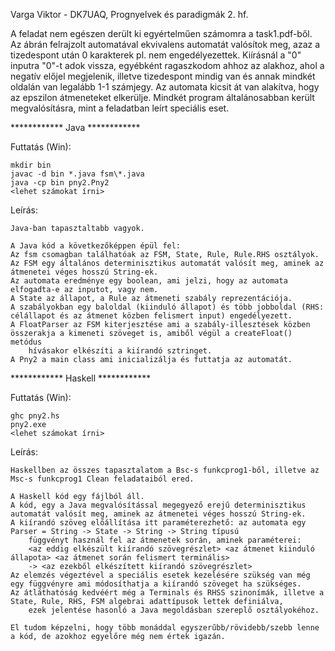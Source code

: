 Varga Viktor - DK7UAQ, Prognyelvek és paradigmák 2. hf.

A feladat nem egészen derült ki egyértelműen számomra a task1.pdf-ből.
Az ábrán felrajzolt automatával ekvivalens automatát valósítok meg, azaz a tizedespont után 0 karakterek pl. nem engedélyezettek.
Kiírásnál a "0" inputra "0"-t adok vissza, egyébként ragaszkodom ahhoz az alakhoz, ahol a negatív előjel megjelenik, illetve
	tizedespont mindig van és annak mindkét oldalán van legalább 1-1 számjegy.
Az automata kicsit át van alakítva, hogy az epszilon átmeneteket elkerülje.
Mindkét program általánosabban került megvalósításra, mint a feladatban leírt speciális eset.

************ Java ************

Futtatás (Win):

	mkdir bin
	javac -d bin *.java fsm\*.java
	java -cp bin pny2.Pny2
	<lehet számokat írni>

Leírás:

	Java-ban tapasztaltabb vagyok.
	
	A Java kód a következőképpen épül fel:
	Az fsm csomagban találhatóak az FSM, State, Rule, Rule.RHS osztályok.
	Az FSM egy általános determinisztikus automatát valósít meg, aminek az átmenetei véges hosszú String-ek.
	Az automata eredménye egy boolean, ami jelzi, hogy az automata elfogadta-e az inputot, vagy nem.
	A State az állapot, a Rule az átmeneti szabály reprezentációja.
	A szabályokban egy baloldal (kiinduló állapot) és több jobboldal (RHS: célállapot és az átmenet közben felismert input) engedélyezett.
	A FloatParser az FSM kiterjesztése ami a szabály-illesztések közben összerakja a kimeneti szöveget is, amiből végül a createFloat() metódus
		hívásakor elkészíti a kiírandó sztringet.
	A Pny2 a main class ami inicializálja és futtatja az automatát.


************ Haskell ************

Futtatás (Win):

	ghc pny2.hs
	pny2.exe
	<lehet számokat írni>

Leírás:

	Haskellben az összes tapasztalatom a Bsc-s funkcprog1-ből, illetve az Msc-s funkcprog1 Clean feladataiból ered.

	A Haskell kód egy fájlból áll.
	A kód, egy a Java megvalósítással megegyező erejű determinisztikus automatát valósít meg, aminek az átmenetei véges hosszú String-ek.
	A kiírandó szöveg előállítása itt paraméterezhető: az automata egy Parser = String -> State -> String -> String típusú
		függvényt használ fel az átmenetek során, aminek paraméterei: 
		<az eddig elkészült kiírandó szövegrészlet> <az átmenet kiinduló állapota> <az átmenet során felismert terminális>
		-> <az ezekből elkészített kiírandó szövegrészlet>
	Az elemzés végeztével a speciális esetek kezelésére szükség van még egy függvényre ami módosíthatja a kiírandó szöveget ha szükséges.
	Az átláthatóság kedvéért még a Terminals és RHSS szinonímák, illetve a State, Rule, RHS, FSM algebrai adattípusok lettek definiálva,
		ezek jelentése hasonló a Java megoldásban szereplő osztályokéhoz.
	
	El tudom képzelni, hogy több monáddal egyszerűbb/rövidebb/szebb lenne a kód, de azokhoz egyelőre még nem értek igazán.
	
